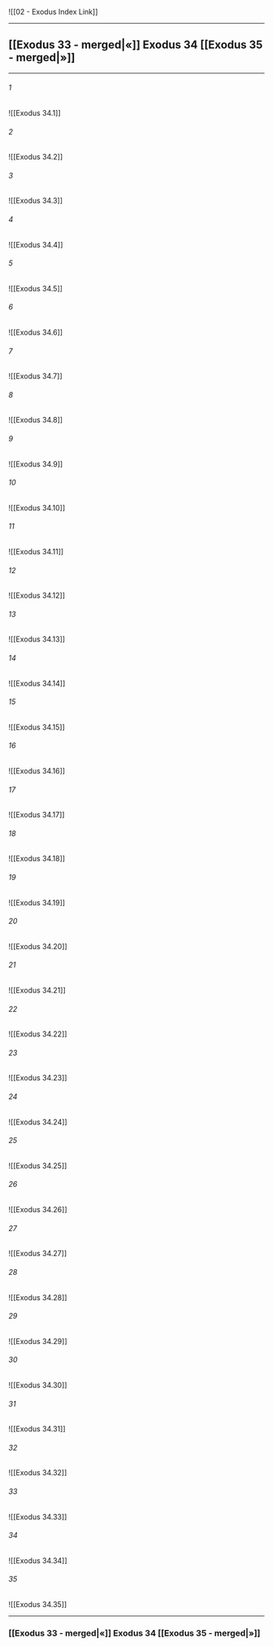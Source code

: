 ![[02 - Exodus Index Link]]

---
##  [[Exodus 33 - merged|«]] Exodus 34 [[Exodus 35 - merged|»]]

---

###### 1
![[Exodus 34.1]] 

###### 2
![[Exodus 34.2]] 

###### 3
![[Exodus 34.3]] 

###### 4
![[Exodus 34.4]]

###### 5 
![[Exodus 34.5]] 

###### 6
![[Exodus 34.6]] 

###### 7
![[Exodus 34.7]] 

###### 8
![[Exodus 34.8]] 

###### 9
![[Exodus 34.9]] 

###### 10
![[Exodus 34.10]] 

###### 11
![[Exodus 34.11]] 

###### 12
![[Exodus 34.12]]

###### 13
![[Exodus 34.13]] 

###### 14
![[Exodus 34.14]] 

###### 15
![[Exodus 34.15]]

###### 16
![[Exodus 34.16]] 

###### 17
![[Exodus 34.17]]

###### 18
![[Exodus 34.18]] 

###### 19
![[Exodus 34.19]] 

###### 20
![[Exodus 34.20]]

###### 21
![[Exodus 34.21]] 

###### 22
![[Exodus 34.22]] 

###### 23
![[Exodus 34.23]]

###### 24
![[Exodus 34.24]] 

###### 25
![[Exodus 34.25]]

###### 26
![[Exodus 34.26]] 

###### 27
![[Exodus 34.27]] 

###### 28
![[Exodus 34.28]]

###### 29
![[Exodus 34.29]] 

###### 30
![[Exodus 34.30]] 

###### 31
![[Exodus 34.31]] 

###### 32
![[Exodus 34.32]] 

###### 33
![[Exodus 34.33]]

###### 34
![[Exodus 34.34]] 

###### 35
![[Exodus 34.35]]


---
###  [[Exodus 33 - merged|«]] Exodus 34 [[Exodus 35 - merged|»]]